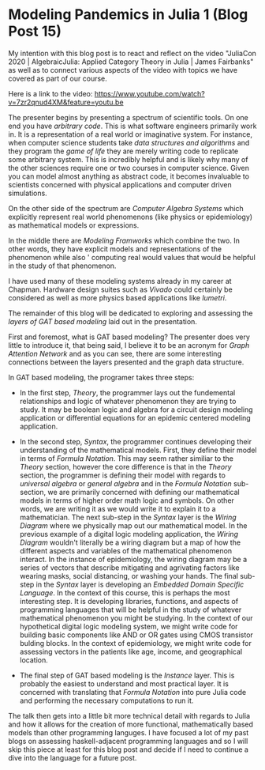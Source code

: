 # Modeling Pandemics in Julia 1 (Blog Post 15)

My intention with this blog post is to react and reflect on the video "JuliaCon 2020 | AlgebraicJulia: Applied Category Theory in Julia | James Fairbanks" as well 
as to connect various aspects of the video with topics we have covered as part of our course. 

Here is a link to the video: https://www.youtube.com/watch?v=7zr2qnud4XM&feature=youtu.be

The presenter begins by presenting a spectrum of scientific tools. On one end you have *arbitrary code*. This is what software engineers primarily work in. It is 
a representation of a real world or imaginative system. For instance, when computer science students take *data structures and algorithms* and they program the 
*game of life* they are merely writing code to replicate some arbitrary system. This is incredibly helpful and is likely why many of the other sciences require 
one or two courses in computer science. Given you can model almost anything as abstract code, it becomes invaluable to scientists concerned with physical 
applications and computer driven simulations. 

On the other side of the spectrum are *Computer Algebra Systems* which explicitly represent real world phenomenons (like physics or epidemiology) as mathematical 
models or expressions. 

In the middle there are *Modeling Framworks* which combine the two. In other words, they have explicit models and representations of the phenomenon while also '
computing real would values that would be helpful in the study of that phenomenon. 

I have used many of these modeling systems already in my career at Chapman. Hardware design suites such as *Vivado* could certainly be considered as well as more 
physics based applications like *lumetri*. 

The remainder of this blog will be dedicated to exploring and assessing the *layers of GAT based modeling* laid out in the presentation. 

First and foremost, what is GAT based modeling? The presenter does very little to introduce it, that being said, I believe it to be an acronym for *Graph 
Attention Network* and as you can see, there are some interesting connections between the layers presented and the graph data structure. 

In GAT based modeling, the programer takes three steps: 
+ In the first step, *Theory*, the programmer lays out the fundemental relationships and logic of whatever phenomenon they are trying to study. It may be boolean 
logic and algebra for a circuit design modeling application or differential equations for an epidemic centered modeling application. 

+ In the second step, *Syntax*, the programmer continues developing their understanding of the mathematical models. First, they define their model in terms of 
*Formula Notation*. This may seem rather similiar to the *Theory* section, however the core difference is that in the *Theory* section, the programmer is 
defining their model with regards to *universal algebra* or *general algebra* and in the *Formula Notation* sub-section, we are primarily concerned with defining 
our mathematical models in terms of higher order math logic and symbols. On other words, we are writing it as we would write it to explain it to a mathematician. 
The next sub-step in the *Syntax* layer is the *Wiring Diagram* where we physically map out our mathematical model. In the previous example of a digital logic 
modeling application, the *Wiring Diagram* wouldn't literally be a wiring diagram but a map of how the different aspects and variables of the mathematical 
phenomenon interact. In the instance of epidemiology, the wiring diagram may be a series of vectors that describe mitigating and agrivating factors like wearing 
masks, social distancing, or washing your hands. The final sub-step in the *Syntax* layer is developing an *Embedded Domain Specific Language*. In the context of 
this course, this is perhaps the most interesting step. It is developing libraries, functions, and aspects of programming languages that will be helpful in the 
study of whatever mathematical phenomenon you might be studying. In the context of our hypothetical digital logic modeling system, we might write code for 
building basic components like AND or OR gates using CMOS transistor bulding blocks. In the context of epidemiology, we might write code for assessing vectors in 
the patients like age, income, and geographical location. 

+ The final step of GAT based modeling is the *Instance* layer. This is probably the easiest to understand and most practical layer. It is concerned with 
translating that *Formula Notation* into pure Julia code and performing the necessary computations to run it. 

The talk then gets into a little bit more technical detail with regards to Julia and how it allows for the creation of more functional, mathematically based 
models than other programming languges. I have focused a lot of my past blogs on assessing haskell-adjacent programming languages and so I will skip this piece 
at least for this blog post and decide if I need to continue a dive into the language for a future post. 



